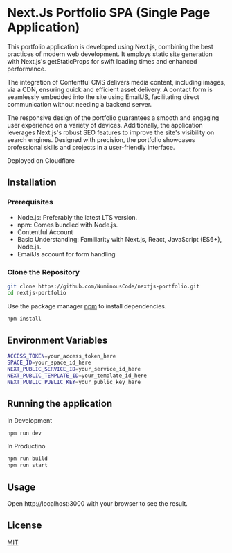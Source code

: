 #  Next.Js Portfolio SPA (Single Page Application)

This portfolio application is developed using Next.js, combining the best practices of modern web development. It employs static site generation with Next.js's getStaticProps for swift loading times and enhanced performance. 

The integration of Contentful CMS delivers media content, including images, via a CDN, ensuring quick and efficient asset delivery. A contact form is seamlessly embedded into the site using EmailJS, facilitating direct communication without needing a backend server. 

The responsive design of the portfolio guarantees a smooth and engaging user experience on a variety of devices. Additionally, the application leverages Next.js's robust SEO features to improve the site's visibility on search engines. Designed with precision, the portfolio showcases professional skills and projects in a user-friendly interface.

Deployed on Cloudflare 

## Installation

### Prerequisites

* Node.js: Preferably the latest LTS version. 
* npm: Comes bundled with Node.js.
* Contentful Account
* Basic Understanding: Familiarity with Next.js, React, JavaScript (ES6+), Node.js.
* EmailJs account for form handling

### Clone the Repository

```bash
git clone https://github.com/NuminousCode/nextjs-portfolio.git
cd nextjs-portfolio
```
Use the package manager [npm](https://www.npmjs.com/) to install dependencies.

```bash
npm install 
```
## Environment Variables
```bash
ACCESS_TOKEN=your_access_token_here
SPACE_ID=your_space_id_here
NEXT_PUBLIC_SERVICE_ID=your_service_id_here
NEXT_PUBLIC_TEMPLATE_ID=your_template_id_here
NEXT_PUBLIC_PUBLIC_KEY=your_public_key_here
```
## Running the application
In Development
```bash
npm run dev
```
In Productino
```bash
npm run build
npm run start
```

## Usage

Open http://localhost:3000 with your browser to see the result.

## License

[MIT](https://choosealicense.com/licenses/mit/)